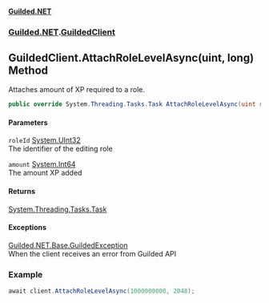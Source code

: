 #### [Guilded.NET](Guilded_NET_Base.md 'Guilded.NET.Base')
### [Guilded.NET](Guilded_NET_Base.md#Guilded_NET 'Guilded.NET').[GuildedClient](GuildedClient.md 'Guilded.NET.GuildedClient')
## GuildedClient.AttachRoleLevelAsync(uint, long) Method
Attaches amount of XP required to a role.  
```csharp
public override System.Threading.Tasks.Task AttachRoleLevelAsync(uint roleId, long amount);
```
#### Parameters
<a name='Guilded_NET_GuildedClient_AttachRoleLevelAsync(uint_long)_roleId'></a>
`roleId` [System.UInt32](https://docs.microsoft.com/en-us/dotnet/api/System.UInt32 'System.UInt32')  
The identifier of the editing role
  
<a name='Guilded_NET_GuildedClient_AttachRoleLevelAsync(uint_long)_amount'></a>
`amount` [System.Int64](https://docs.microsoft.com/en-us/dotnet/api/System.Int64 'System.Int64')  
The amount XP added
  
#### Returns
[System.Threading.Tasks.Task](https://docs.microsoft.com/en-us/dotnet/api/System.Threading.Tasks.Task 'System.Threading.Tasks.Task')  
#### Exceptions
[Guilded.NET.Base.GuildedException](https://docs.microsoft.com/en-us/dotnet/api/Guilded.NET.Base.GuildedException 'Guilded.NET.Base.GuildedException')  
When the client receives an error from Guilded API
### Example
```csharp
await client.AttachRoleLevelAsync(1000000000, 2048);  
```
